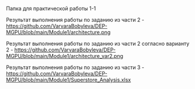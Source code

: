 Папка для практической работы 1-1

Результат выполнения работы по заданию из части 2 - https://github.com/VarvaraBobyleva/DEP-MGPU/blob/main/Module1/architecture.png

Результат выполнения работы по заданию из части 2 согласно варианту 2 - https://github.com/VarvaraBobyleva/DEP-MGPU/blob/main/Module1/architecture_var2.png

Результат выполнения работы по заданию из части 3 - https://github.com/VarvaraBobyleva/DEP-MGPU/blob/main/Module1/Superstore_Analysis.xlsx
